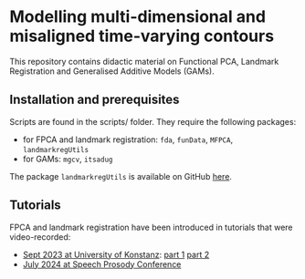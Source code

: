 # Modelling multi-dimensional and misaligned time-varying contours
This repository contains didactic material on Functional PCA, Landmark Registration and Generalised Additive Models (GAMs).

## Installation and prerequisites
Scripts are found in the scripts/ folder. 
They require the following packages:

* for FPCA and landmark registration: `fda`, `funData`, `MFPCA`, `landmarkregUtils`
* for GAMs: `mgcv`, `itsadug`

The package `landmarkregUtils` is available on GitHub [here](https://github.com/uasolo/landmarkregUtils).

## Tutorials

FPCA and landmark registration have been introduced in tutorials that were video-recorded:

* [Sept 2023 at University of Konstanz](https://www.ling.uni-konstanz.de/forschung/workshops/): [part 1](https://youtu.be/vVXhmP3FqqE) [part 2](https://youtu.be/qUitXDi5XZs)
* [July 2024 at Speech Prosody Conference](https://www.universiteitleiden.nl/sp2024/program/tutorials#organizer-michele-gubian)

